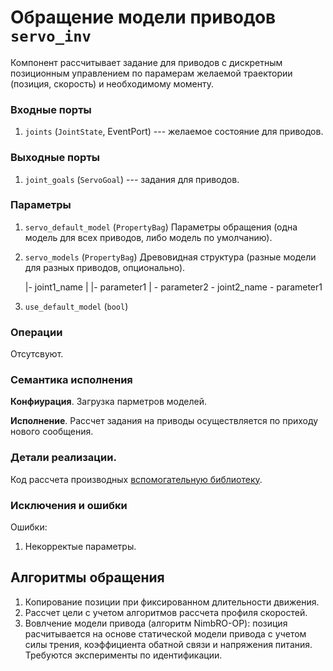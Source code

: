 Обращение модели приводов `servo_inv`
=======================

Компонент рассчитывает задание для приводов с дискретным позиционным управлением 
по парамерам желаемой траектории (позиция, скорость) и необходимому моменту.

### Входные порты

1. `joints` (`JointState`, EventPort) --- желаемое состояние для приводов.

### Выходные порты

1. `joint_goals` (`ServoGoal`) --- задания для приводов.

### Параметры

1. `servo_default_model` (`PropertyBag`) Параметры обращения (одна модель для всех приводов, либо модель по умолчанию).

1. `servo_models` (`PropertyBag`) Древовидная структура (разные модели для разных приводов, опционально).
  
      |- joint1_name
      |  |- parameter1
      |  \- parameter2 
      \- joint2_name
         \- parameter1 

2. `use_default_model` (`bool`)

### Операции

Отсутсвуют.

### Семантика исполнения

**Конфиурация**. Загрузка парметров моделей.

**Исполнение**. Рассчет задания на приводы осуществляется по приходу нового сообщения.

### Детали реализации.

Код рассчета производных [вспомогательную библиотеку](packages-library-filtering).

### Исключения и ошибки

Ошибки:
1. Некорректые параметры.

Алгоритмы обращения
-------------------

1. Копирование позиции при фиксированном длительности движения.
2. Рассчет цели с учетом алгоритмов рассчета профиля скоростей.
3. Вовлчение модели привода (алгоритм NimbRO-OP): позиция расчитывается на основе статической модели привода с учетом силы трения, коэффициента обатной связи и напряжения питания. 
    Требуются эксперименты по идентификации.
